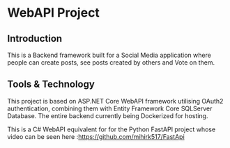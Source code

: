 # WebAPI Project

## Introduction

This is a Backend framework built for a Social Media application where people can create posts, see posts created by others and Vote on them.

## Tools & Technology

This project is based on  ASP.NET Core WebAPI framework utilising OAuth2 authentication, combining them with Entity Framework Core SQLServer Database.
The entire backend currently being Dockerized for hosting.

This is a C# WebAPI equivalent for for the Python FastAPI project whose video can be seen here :https://github.com/mihirk517/FastApi 